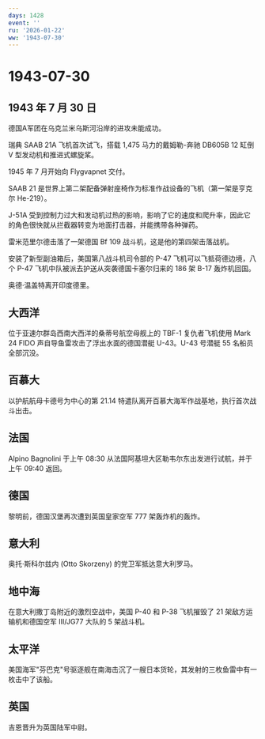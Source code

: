 ```yaml
---
days: 1428
event: ''
ru: '2026-01-22'
ww: '1943-07-30'
---
```


# 1943-07-30

## 1943 年 7 月 30 日

德国A军团在乌克兰米乌斯河沿岸的进攻未能成功。

瑞典 SAAB 21A 飞机首次试飞，搭载 1,475 马力的戴姆勒-奔驰 DB605B 12 缸倒
V 型发动机和推进式螺旋桨。

1945 年 7 月开始向 Flygvapnet 交付。

SAAB 21 是世界上第二架配备弹射座椅作为标准作战设备的飞机（第一架是亨克尔
He-219）。

J-51A
受到控制力过大和发动机过热的影响，影响了它的速度和爬升率，因此它的角色很快就从拦截器转变为地面打击器，并能携带各种弹药。

雷米范里尔德击落了一架德国 Bf 109 战斗机，这是他的第四架击落战机。

安装了新型副油箱后，美国第八战斗机司令部的 P-47
飞机可以飞抵荷德边境，八个 P-47 飞机中队被派去护送从突袭德国卡塞尔归来的
186 架 B-17 轰炸机回国。

奥德·温盖特离开印度德里。

## 大西洋

位于亚速尔群岛西南大西洋的桑蒂号航空母舰上的 TBF-1 复仇者飞机使用 Mark
24 FIDO 声自导鱼雷攻击了浮出水面的德国潜艇 U-43。U-43 号潜艇 55
名船员全部沉没。

## 百慕大

以护航航母卡德号为中心的第 21.14
特遣队离开百慕大海军作战基地，执行首次战斗出击。

## 法国

Alpino Bagnolini 于上午 08:30
从法国阿基坦大区勒韦尔东出发进行试航，并于上午 09:40 返回。

## 德国

黎明前，德国汉堡再次遭到英国皇家空军 777 架轰炸机的轰炸。

## 意大利

奥托·斯科尔兹内 (Otto Skorzeny) 的党卫军抵达意大利罗马。

## 地中海

在意大利撒丁岛附近的激烈空战中，美国 P-40 和 P-38 飞机摧毁了 21
架敌方运输机和德国空军 III/JG77 大队的 5 架战斗机。

## 太平洋

美国海军"芬巴克"号驱逐舰在南海击沉了一艘日本货轮，其发射的三枚鱼雷中有一枚击中了该船。

## 英国

吉恩晋升为英国陆军中尉。